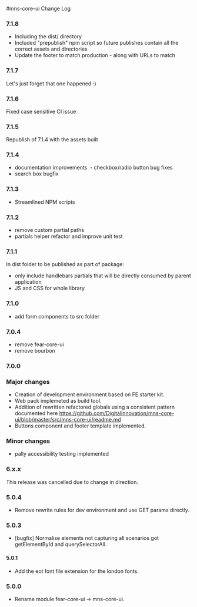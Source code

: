 #mns-core-ui Change Log

### **7.1.8**
- Including the dist/ directory
- Included "prepublish" npm script so future publishes contain all the correct assets and directories
- Update the footer to match production - along with URLs to match

### **7.1.7**
Let's just forget that one happened :)

### **7.1.6**
Fixed case sensitive CI issue

### **7.1.5**
Republish of 7.1.4 with the assets built

### **7.1.4**
- documentation improvements
 - checkbox/radio button bug fixes 
- search box bugfix

### **7.1.3**
- Streamlined NPM scripts

### **7.1.2**
- remove custom partial paths
- partials helper refactor and improve unit test

### **7.1.1**
In dist folder to be published as part of package:

- only include handlebars partials that will be directly consumed by parent application
- JS and CSS for whole library

### **7.1.0**
- add form components to src folder

### **7.0.4**
- remove fear-core-ui
- remove bourbon

### **7.0.0**

### Major changes

- Creation of development environment based on FE starter kit.
- Web pack implemeted as build tool.
- Addition of rewritten refactored globals using a consistent pattern documented here https://github.com/DigitalInnovation/mns-core-ui/blob/master/src/mns-core-ui/readme.md
- Buttons component and footer template implemented.

### Minor changes

- pally accessibility testing implemented

### **6.x.x**

This release was cancelled due to change in direction.

### **5.0.4**
- Remove rewrite rules for dev environment and use GET params directly.

### **5.0.3**
- [bugfix] Normalise elements not capturing all scenarios got getElementById and querySelectorAll.

#### **5.0.1**
- Add the eot font file extension for the london fonts.

### **5.0.0**
- Rename module fear-core-ui -> mns-core-ui.